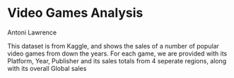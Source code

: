 # Video Games Analysis
Antoni Lawrence

This dataset is from Kaggle, and shows the sales of a number of popular video games from down the years. For each game, we are provided with its Platform, Year, Publisher and its sales totals from 4 seperate regions, along with its overall Global sales
